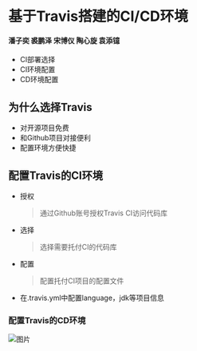 # 基于Travis搭建的CI/CD环境
#### 潘子奕 裘鹏泽 宋博仪 陶心旋 袁添镱
* CI部署选择
* CI环境配置
* CD环境配置
## 为什么选择Travis
* 对开源项目免费
* 和Github项目对接便利
* 配置环境方便快捷
## 配置Travis的CI环境
* 授权
  > 通过Github账号授权Travis CI访问代码库
* 选择
  > 选择需要托付CI的代码库
* 配置
  > 配置托付CI项目的配置文件
* 在.travis.yml中配置language，jdk等项目信息
### 配置Travis的CD环境
![图片](https://user.qzone.qq.com/592298620/infocenter?_t_=0.19845413384468324)

